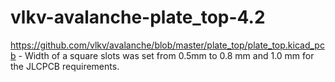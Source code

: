 # vlkv-avalanche-plate_top-4.2

https://github.com/vlkv/avalanche/blob/master/plate_top/plate_top.kicad_pcb - Width of a square slots was set from 0.5mm to 0.8 mm and 1.0 mm for the JLCPCB requirements.
